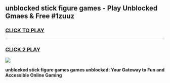 
## unblocked stick figure games - Play Unblocked Gmaes & Free #1zuuz
<h3>
<a href="https://news.freeplayer.one?title=unblocked_stick_figure_games&ref=03M">CLICK TO PLAY</a></h3>
<hr>

<h3>
<a href="https://news.freeplayer.one?title=unblocked_stick_figure_games&ref=03M">CLICK 2 PLAY</a>
  
</h3>

<a href="https://news.freeplayer.one?title=unblocked_stick_figure_games&ref=03M"><img src="https://clearcache.store/games.png"></a>


**unblocked stick figure games games unblocked: Your Gateway to Fun and Accessible Online Gaming**
